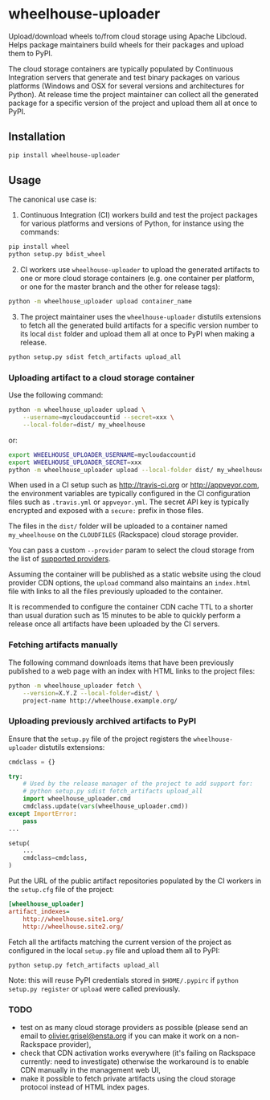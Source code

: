wheelhouse-uploader
===================

Upload/download wheels to/from cloud storage using Apache Libcloud. Helps
package maintainers build wheels for their packages and upload them to PyPI.

The cloud storage containers are typically populated by Continuous Integration
servers that generate and test binary packages on various platforms (Windows
and OSX for several versions and architectures for Python). At release time
the project maintainer can collect all the generated package for a specific
version of the project and upload them all at once to PyPI.


## Installation

~~~bash
pip install wheelhouse-uploader
~~~

## Usage

The canonical use case is:

1. Continuous Integration (CI) workers build and test the project packages for
   various platforms and versions of Python, for instance using the commands:
~~~bash
pip install wheel
python setup.py bdist_wheel
~~~
2. CI workers use `wheelhouse-uploader` to upload the generated artifacts
   to one or more cloud storage containers (e.g. one container per platform,
   or one for the master branch and the other for release tags):
~~~bash
python -m wheelhouse_uploader upload container_name
~~~

3. The project maintainer uses the `wheelhouse-uploader` distutils extensions
   to fetch all the generated build artifacts for a specific version number to
   its local `dist` folder and upload them all at once to PyPI when
   making a release.
~~~bash
python setup.py sdist fetch_artifacts upload_all
~~~


### Uploading artifact to a cloud storage container

Use the following command:

~~~bash
python -m wheelhouse_uploader upload \
    --username=mycloudaccountid --secret=xxx \
    --local-folder=dist/ my_wheelhouse
~~~

or:

~~~bash
export WHEELHOUSE_UPLOADER_USERNAME=mycloudaccountid
export WHEELHOUSE_UPLOADER_SECRET=xxx
python -m wheelhouse_uploader upload --local-folder dist/ my_wheelhouse
~~~

When used in a CI setup such as http://travis-ci.org or http://appveyor.com,
the environment variables are typically configured in the CI configuration
files such as `.travis.yml` or `appveyor.yml`. The secret API key is typically
encrypted and exposed with a `secure:` prefix in those files.

The files in the `dist/` folder will be uploaded to a container named
`my_wheelhouse` on the `CLOUDFILES` (Rackspace) cloud storage provider.

You can pass a custom `--provider` param to select the cloud storage from
the list of [supported providers](
https://libcloud.readthedocs.org/en/latest/storage/supported_providers.html).

Assuming the container will be published as a static website using the cloud
provider CDN options, the `upload` command also maintains an `index.html` file
with links to all the files previously uploaded to the container.

It is recommended to configure the container CDN cache TTL to a shorter than
usual duration such as 15 minutes to be able to quickly perform a release once
all artifacts have been uploaded by the CI servers.


### Fetching artifacts manually

The following command downloads items that have been previously published to a
web page with an index with HTML links to the project files:

~~~bash
python -m wheelhouse_uploader fetch \
    --version=X.Y.Z --local-folder=dist/ \
    project-name http://wheelhouse.example.org/
~~~

### Uploading previously archived artifacts to PyPI

Ensure that the `setup.py` file of the project registers the
`wheelhouse-uploader` distutils extensions:

~~~python
cmdclass = {}

try:
    # Used by the release manager of the project to add support for:
    # python setup.py sdist fetch_artifacts upload_all
    import wheelhouse_uploader.cmd
    cmdclass.update(vars(wheelhouse_uploader.cmd))
except ImportError:
    pass
...

setup(
    ...
    cmdclass=cmdclass,
)
~~~

Put the URL of the public artifact repositories populated by the CI workers
in the `setup.cfg` file of the project:

~~~ini
[wheelhouse_uploader]
artifact_indexes=
    http://wheelhouse.site1.org/
    http://wheelhouse.site2.org/
~~~

Fetch all the artifacts matching the current version of the project as
configured in the local `setup.py` file and upload them all to PyPI:

~~~bash
python setup.py fetch_artifacts upload_all
~~~

Note: this will reuse PyPI credentials stored in `$HOME/.pypirc` if
`python setup.py register` or `upload` were called previously.


### TODO

- test on as many cloud storage providers as possible (please send an email to
  olivier.grisel@ensta.org if you can make it work on a non-Rackspace provider),
- check that CDN activation works everywhere (it's failing on Rackspace
  currently: need to investigate) otherwise the workaround is to enable CDN
  manually in the management web UI,
- make it possible to fetch private artifacts using the cloud storage protocol
  instead of HTML index pages.
